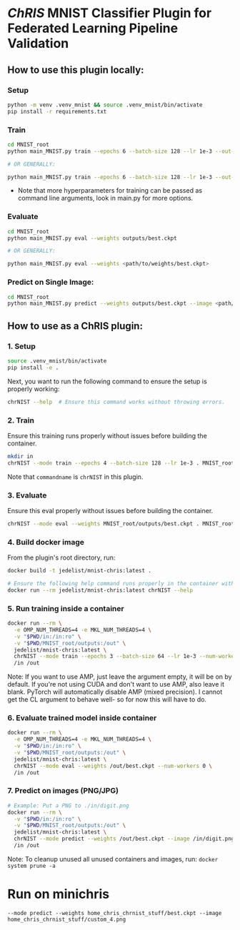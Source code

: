 # _ChRIS_ MNIST Classifier Plugin for Federated Learning Pipeline Validation

<!-- BEGIN README TEMPLATE

# ChRIS Plugin Title

[![Version](https://img.shields.io/docker/v/fnndsc/pl-appname?sort=semver)](https://hub.docker.com/r/fnndsc/pl-appname)
[![MIT License](https://img.shields.io/github/license/fnndsc/pl-appname)](https://github.com/FNNDSC/pl-appname/blob/main/LICENSE)
[![ci](https://github.com/FNNDSC/pl-appname/actions/workflows/ci.yml/badge.svg)](https://github.com/FNNDSC/pl-appname/actions/workflows/ci.yml)

`pl-appname` is a [_ChRIS_](https://chrisproject.org/)
_ds_ plugin which takes in ...  as input files and
creates ... as output files.

## Abstract

...

## Installation

`pl-appname` is a _[ChRIS](https://chrisproject.org/) plugin_, meaning it can
run from either within _ChRIS_ or the command-line.

## Local Usage

To get started with local command-line usage, use [Apptainer](https://apptainer.org/)
(a.k.a. Singularity) to run `pl-appname` as a container:

```shell
apptainer exec docker://fnndsc/pl-appname commandname [--args values...] input/ output/
```

To print its available options, run:

```shell
apptainer exec docker://fnndsc/pl-appname commandname --help
```

## Examples

`commandname` requires two positional arguments: a directory containing
input data, and a directory where to create output data.
First, create the input directory and move input data into it.

```shell
mkdir incoming/ outgoing/
mv some.dat other.dat incoming/
apptainer exec docker://fnndsc/pl-appname:latest commandname [--args] incoming/ outgoing/
```

## Development

Instructions for developers.

### Building

Build a local container image:

```shell
docker build -t localhost/fnndsc/pl-appname .
```

### Running

Mount the source code `app.py` into a container to try out changes without rebuild.

```shell
docker run --rm -it --userns=host -u $(id -u):$(id -g) \
    -v $PWD/app.py:/usr/local/lib/python3.12/site-packages/app.py:ro \
    -v $PWD/in:/incoming:ro -v $PWD/out:/outgoing:rw -w /outgoing \
    localhost/fnndsc/pl-appname commandname /incoming /outgoing
```

### Testing

Run unit tests using `pytest`.
It's recommended to rebuild the image to ensure that sources are up-to-date.
Use the option `--build-arg extras_require=dev` to install extra dependencies for testing.

```shell
docker build -t localhost/fnndsc/pl-appname:dev --build-arg extras_require=dev .
docker run --rm -it localhost/fnndsc/pl-appname:dev pytest
```

## Release

Steps for release can be automated by [Github Actions](.github/workflows/ci.yml).
This section is about how to do those steps manually.

### Increase Version Number

Increase the version number in `setup.py` and commit this file.

### Push Container Image

Build and push an image tagged by the version. For example, for version `1.2.3`:

```
docker build -t docker.io/fnndsc/pl-appname:1.2.3 .
docker push docker.io/fnndsc/pl-appname:1.2.3
```

### Get JSON Representation

Run [`chris_plugin_info`](https://github.com/FNNDSC/chris_plugin#usage)
to produce a JSON description of this plugin, which can be uploaded to _ChRIS_.

```shell
docker run --rm docker.io/fnndsc/pl-appname:1.2.3 chris_plugin_info -d docker.io/fnndsc/pl-appname:1.2.3 > chris_plugin_info.json
```

Intructions on how to upload the plugin to _ChRIS_ can be found here:
https://chrisproject.org/docs/tutorials/upload_plugin

END README TEMPLATE -->

## How to use this plugin locally:
### Setup
```bash
python -m venv .venv_mnist && source .venv_mnist/bin/activate
pip install -r requirements.txt
```

### Train 
```bash
cd MNIST_root
python main_MNIST.py train --epochs 6 --batch-size 128 --lr 1e-3 --out-dir outputs

# OR GENERALLY:

python main_MNIST.py train --epochs 6 --batch-size 128 --lr 1e-3 --out-dir <path/to/output/directory>
``` 
* Note that more hyperparameters for training can be passed as command line arguments, look in main.py for more options.

### Evaluate
```bash
cd MNIST_root
python main_MNIST.py eval --weights outputs/best.ckpt

# OR GENERALLY:

python main_MNIST.py eval --weights <path/to/weights/best.ckpt>
```

### Predict on Single Image:

```bash
cd MNIST_root
python main_MNIST.py predict --weights outputs/best.ckpt --image <path/to/img.png>
```

## How to use as a ChRIS plugin:

### 1. Setup
```bash
source .venv_mnist/bin/activate
pip install -e .
```
Next, you want to run the following command to ensure the setup is properly working:

```bash
chrNIST --help  # Ensure this command works without throwing errors.
```

### 2. Train

Ensure this training runs properly without issues before building the container.
```bash
mkdir in
chrNIST --mode train --epochs 4 --batch-size 128 --lr 1e-3 . MNIST_root/outputs
```

Note that `commandname` is `chrNIST` in this plugin.

### 3. Evaluate

Ensure this eval properly without issues before building the container.
```bash
chrNIST --mode eval --weights MNIST_root/outputs/best.ckpt . MNIST_root/outputs
```

### 4. Build docker image

From the plugin's root directory, run:
```bash
docker build -t jedelist/mnist-chris:latest .

# Ensure the following help command runs properly in the container without throwing errors
docker run --rm jedelist/mnist-chris:latest chrNIST --help
```

### 5. Run training inside a container 

```bash
docker run --rm \
  -e OMP_NUM_THREADS=4 -e MKL_NUM_THREADS=4 \
  -v "$PWD/in:/in:ro" \
  -v "$PWD/MNIST_root/outputs:/out" \
  jedelist/mnist-chris:latest \
  chrNIST --mode train --epochs 3 --batch-size 64 --lr 1e-3 --num-workers 0 \
  /in /out
```

Note: If you want to use AMP, just leave the argument empty, it will be on by default. If you're not using CUDA and don't want to use AMP, also leave it blank. PyTorch will automatically disable AMP (mixed precision). I cannot get the CL argument to behave well- so for now this will have to do.

### 6. Evaluate trained model inside container

```bash
docker run --rm \
  -e OMP_NUM_THREADS=4 -e MKL_NUM_THREADS=4 \
  -v "$PWD/in:/in:ro" \
  -v "$PWD/MNIST_root/outputs:/out" \
  jedelist/mnist-chris:latest \
  chrNIST --mode eval --weights /out/best.ckpt --num-workers 0 \
  /in /out
```

### 7. Predict on images (PNG/JPG)

```bash
# Example: Put a PNG to ./in/digit.png
docker run --rm \
  -v "$PWD/in:/in:ro" \
  -v "$PWD/MNIST_root/outputs:/out" \
  jedelist/mnist-chris:latest \
  chrNIST --mode predict --weights /out/best.ckpt --image /in/digit.png \
  /in /out
```

Note: To cleanup unused all unused containers and images, run: `docker system prune -a`

# Run on minichris
```
--mode predict --weights home_chris_chrnist_stuff/best.ckpt --image home_chris_chrnist_stuff/custom_4.png 
```